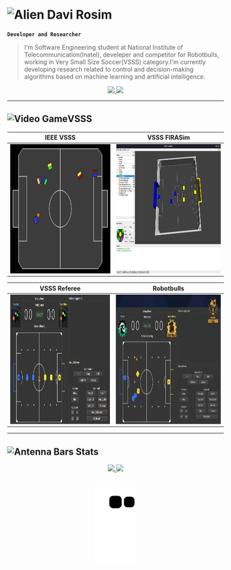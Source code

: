 # <img src="https://raw.githubusercontent.com/Tarikul-Islam-Anik/Animated-Fluent-Emojis/master/Emojis/Smilies/Alien.png" alt="Alien" width="25" height="25" /> Davi Rosim

**`Developer and Researcher`**

>I'm Software Engineering student at National Institute of Telecommunication(Inatel), develeper and competitor for Robotbulls, working in Very Small Size Soccer(VSSS) category.I'm currently developing research related to control and decision-making algorithms based on machine learning and artificial intelligence.

<div id="info" align="center">
    <a href="https://www.linkedin.com/in/davirosimes/">
        <img src="https://img.shields.io/badge/-LINKEDIN-blue?style=flat-square&logo=Linkedin&logoColor=white"/>
    </a>
    <a href="mailto:davi.rosim@ges.inatel.br">
        <img src="https://img.shields.io/badge/-EMAIL-red?style=flat-square&logo=Gmail&logoColor=white"/>
    </a>
</div>

---

<h2 align="left"><img src="https://raw.githubusercontent.com/Tarikul-Islam-Anik/Animated-Fluent-Emojis/master/Emojis/Activities/Video%20Game.png" alt="Video Game" width="25" height="25" />VSSS</h2>
              
                     
   IEEE VSSS               |      VSSS FIRASim         | 
:-------------------------:|:-------------------------:|
<img src="rsc/vsss.gif" alt="VSSS" height="300" width="450"/>|   <img src="rsc/firasim.png" alt="FIRASim" height="300" width="450"/>    |  
 
 VSSS Referee              | Robotbulls                |   
:-------------------------:|:-------------------------:| 
<img src="rsc/vsssreferee.png" alt="VSSSRefereee" height="300" width="450"/>  |<img src="rsc/robotbulls.gif" alt="Robotbulls x Troia" height="300" width="450"/>    |

---

<h2 align="left"><img src="https://raw.githubusercontent.com/Tarikul-Islam-Anik/Animated-Fluent-Emojis/master/Emojis/Symbols/Antenna%20Bars.png" alt="Antenna Bars" width="25" height="25" /> Stats</h2>

<div align='center'>
  <a href="">
  <img height="180em" src="https://github-readme-stats.vercel.app/api?username=DaviRosimES&show_icons=true&theme=dracula"/>
  <img height="180em" src="https://github-readme-stats.vercel.app/api/top-langs/?username=DaviRosimES&layout=compact&langs_cont=16&theme=dracula"/>
</div align='center'>

<h4 align='center'>
 
  ![Snake animation](https://github.com/DreamkitteXz/DreamkitteXz/blob/output/github-contribution-grid-snake.svg)

<h4 align='center'>
